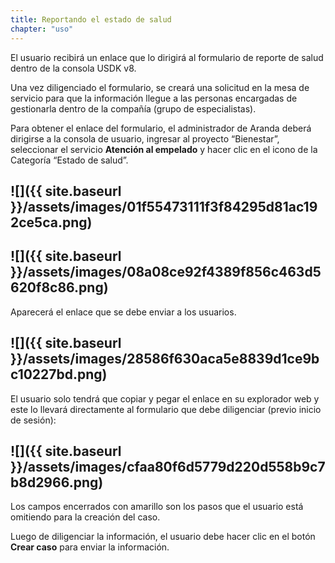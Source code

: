 ```yaml
---
title: Reportando el estado de salud
chapter: "uso"
---
```


El usuario recibirá un enlace que lo dirigirá al formulario de reporte de salud
dentro de la consola USDK v8.

Una vez diligenciado el formulario, se creará una solicitud en la mesa de
servicio para que la información llegue a las personas encargadas de gestionarla
dentro de la compañía (grupo de especialistas).

Para obtener el enlace del formulario, el administrador de Aranda deberá
dirigirse a la consola de usuario, ingresar al proyecto “Bienestar”, seleccionar
el servicio **Atención al empelado** y hacer clic en el icono de la Categoría “Estado de salud”.

![]({{ site.baseurl }}/assets/images/01f55473111f3f84295d81ac192ce5ca.png)
---
![]({{ site.baseurl }}/assets/images/08a08ce92f4389f856c463d5620f8c86.png)
---
Aparecerá el enlace que se debe enviar a los usuarios.

![]({{ site.baseurl }}/assets/images/28586f630aca5e8839d1ce9bc10227bd.png)
---
El usuario solo tendrá que copiar y pegar el enlace en su explorador web y este
lo llevará directamente al formulario que debe diligenciar (previo inicio de
sesión):

![]({{ site.baseurl }}/assets/images/cfaa80f6d5779d220d558b9c7b8d2966.png)
---
Los campos encerrados con amarillo son los pasos que el usuario está omitiendo
para la creación del caso.

Luego de diligenciar la información, el usuario debe hacer clic en el botón
**Crear caso** para enviar la información.
